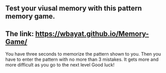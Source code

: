 ## Test your viusal memory with this pattern memory game.
The link:
https://wbayat.github.io/Memory-Game/
---
You have three seconds to memorize the pattern shown to you. Then you have to enter the pattern with no more than 3 mistakes. It gets more and more difficult as you go to the next level Good luck!
